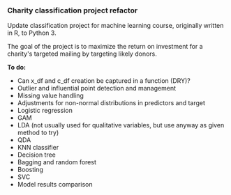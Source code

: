 ### Charity classification project refactor

Update classification project for machine learning course, originally written in R, to Python 3.

The goal of the project is to maximize the return on investment for a charity's targeted mailing by targeting likely donors.

**To do:**
* Can x_df and c_df creation be captured in a function (DRY)?
* Outlier and influential point detection and management
* Missing value handling
* Adjustments for non-normal distributions in predictors and target
* Logistic regression
* GAM
* LDA (not usually used for qualitative variables, but use anyway as given method to try)
* QDA
* KNN classifier
* Decision tree
* Bagging and random forest
* Boosting
* SVC
* Model results comparison